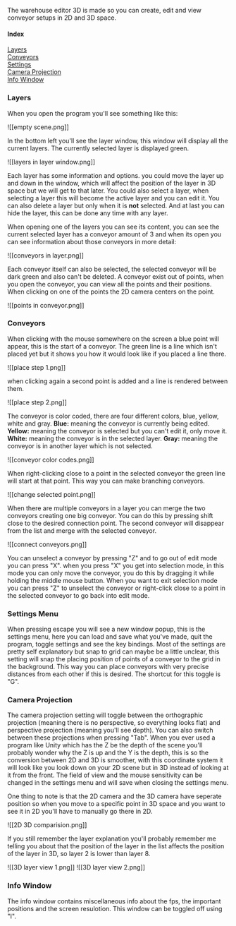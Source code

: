 The warehouse editor 3D is made so you can create, edit and view conveyor setups in 2D and 3D space.

#### Index
[Layers](#Layers)  
[Conveyors](#Conveyors)  
[Settings](#Settings%20Menu)  
[Camera Projection](#Camera%20Projection)  
[Info Window](#Info%20Window)  
### Layers
When you open the program you'll see something like this:

![[empty scene.png]]

In the bottom left you'll see the layer window, this window will display all the current layers. The currently selected layer is displayed green.

![[layers in layer window.png]]

Each layer has some  information and options. you could move the layer up and down in the window, which will affect the position of the layer in 3D space but we will get to that later. You could also select a layer, when selecting a layer this will become the active layer and you can edit it. You can also delete a layer but only when it is **not** selected. And at last you can hide the layer, this can be done any time with any layer.

When opening one of the layers you can see its content, you can see the current selected layer has a conveyor amount of 3 and when its open you can see information about those conveyors in more detail:

![[conveyors in layer.png]]

Each conveyor itself can also be selected, the selected conveyor will be dark green and also can't be deleted.
A conveyor exist out of points, when you open the conveyor, you can view all the points and their positions. When clicking on one of the points the 2D camera centers on the point.

![[points in conveyor.png]]
### Conveyors

When clicking with the mouse somewhere on the screen a blue point will appear, this is the start of a conveyor. The green line is a line which isn't placed yet but it shows you how it would look like if you placed a line there.

![[place step 1.png]]

when clicking again a second point is added and a line is rendered between them.

![[place step 2.png]]

The conveyor is color coded, there are four different colors, blue, yellow, white and gray. 
**Blue:** meaning the conveyor is currently being edited.
**Yellow:** meaning the conveyor is selected but you can't edit it, only move it.
**White:** meaning the conveyor is in the selected layer.
**Gray:** meaning the conveyor is in another layer which is not selected.

![[conveyor color codes.png]]

When right-clicking close to a point in the selected conveyor the green line will start at that point. This way you can make branching conveyors.

![[change selected point.png]]

When there are multiple conveyors in a layer you can merge the two conveyors creating one big conveyor. You can do this by pressing shift close to the desired connection point. The second conveyor will disappear from the list and merge with the selected conveyor.

![[connect conveyors.png]]

You can unselect a conveyor by pressing "Z" and to go out of edit mode you can press "X". when you press "X" you get into selection mode, in this mode you can only move the conveyor, you do this by dragging it while holding the middle mouse button. When you want to exit selection mode you can press "Z" to unselect the conveyor or right-click close to a point in the selected conveyor to go back into edit mode.
### Settings Menu

When pressing escape you will see a new window popup, this is the settings menu, here you can load and save what you've made, quit the program, toggle settings and see the key bindings. Most of the settings are pretty self explanatory but snap to grid can maybe be a little unclear, this setting will snap the placing position of points of a conveyor to the grid in the background. This way you can place conveyors with very precise distances from each other if this is desired. The shortcut for this toggle is "G". 
### Camera Projection

The camera projection setting will toggle between the orthographic projection (meaning there is no perspective, so everything looks flat) and perspective projection (meaning you'll see depth).  You can also switch between these projections when pressing "Tab". When you ever used a program like Unity which has the Z be the depth of the scene you'll probably wonder why the Z is up and the Y is the depth, this is so the conversion between 2D and 3D is smoother, with this coordinate system it will look like you look down on your 2D scene but in 3D instead of looking at it from the front. The field of view and the mouse sensitivity can be changed in the settings menu and will save when closing the settings menu.

One thing to note is that the 2D camera and the 3D camera have seperate position so when you move to a specific point in 3D space and you want to see it in 2D you'll have to manually go there in 2D.

![[2D 3D comparision.png]]

If you still remember the layer explanation you'll probably remember me telling you about that the position of the layer in the list affects the position of the layer in 3D, so layer 2 is lower than layer 8.

![[3D layer view 1.png]]
![[3D layer view 2.png]]
### Info Window

The info window contains miscellaneous info about the fps, the important positions and the screen resulotion. This window can be toggled off using "I". 
